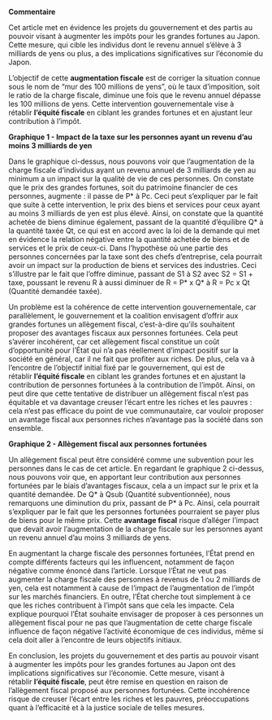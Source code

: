 **Commentaire**

Cet article met en évidence les projets du gouvernement et des partis au pouvoir visant à augmenter les impôts pour les grandes fortunes au Japon. Cette mesure, qui cible les individus dont le revenu annuel s’élève à 3 milliards de yens ou plus, a des implications significatives sur l’économie du Japon.

L’objectif de cette **augmentation fiscale** est de corriger la situation connue sous le nom de “mur des 100 millions de yens”, où le taux d’imposition, soit le ratio de la charge fiscale, diminue une fois que le revenu annuel dépasse les 100 millions de yens. Cette intervention gouvernementale vise à rétablir **l’équité fiscale** en ciblant les grandes fortunes et en ajustant leur contribution à l’impôt.

**Graphique 1 - Impact de la taxe sur les personnes ayant un revenu d’au moins 3 milliards de yen**

Dans le graphique ci-dessus, nous pouvons voir que l’augmentation de la charge fiscale d’individus ayant un revenu annuel de 3 milliards de yen au minimum a un impact sur la qualité de vie de ces personnes. On constate que le prix des grandes fortunes, soit du patrimoine financier de ces personnes, augmente : il passe de P* à Pc. Ceci peut s’expliquer par le fait que suite à cette intervention, le prix des biens et services pour ceux ayant au moins 3 milliards de yen est plus élevé. Ainsi, on constate que la quantité achetée de biens diminue également, passant de la quantité d’équilibre Q* à la quantité taxée Qt, ce qui est en accord avec la loi de la demande qui met en évidence la relation négative entre la quantité achetée de biens et de services et le prix de ceux-ci. Dans l’hypothèse où une partie des personnes concernées par la taxe sont des chefs d’entreprise, cela pourrait avoir un impact sur la production de biens et services des industries. Ceci s’illustre par le fait que l’offre diminue, passant de S1 à S2 avec S2 = S1 + taxe, poussant le revenu R à aussi diminuer de R = P* x Q* à R = Pc x Qt (Quantité demandée taxée).

Un problème est la cohérence de cette intervention gouvernementale, car parallèlement, le gouvernement et la coalition envisagent d’offrir aux grandes fortunes un allègement fiscal, c’est-à-dire qu’ils souhaitent proposer des avantages fiscaux aux personnes fortunées. Cela peut s’avérer incohérent, car cet allègement fiscal constitue un coût d’opportunité pour l’État qui n’a pas réellement d’impact positif sur la société en général, car il ne fait que profiter aux riches. De plus, cela va à l’encontre de l’objectif initial fixé par le gouvernement, qui est de rétablir **l’équité fiscale** en ciblant les grandes fortunes et en ajustant la contribution de personnes fortunées à la contribution de l’impôt. Ainsi, on peut dire que cette tentative de distribuer un allègement fiscal n’est pas équitable et va davantage creuser l’écart entre les riches et les pauvres : cela n’est pas efficace du point de vue communautaire, car vouloir proposer un avantage fiscal aux personnes riches n’avantage pas la société dans son ensemble.

**Graphique 2 - Allègement fiscal aux personnes fortunées**

Un allègement fiscal peut être considéré comme une subvention pour les personnes dans le cas de cet article. En regardant le graphique 2 ci-dessus, nous pouvons voir que, en apportant leur contribution aux personnes fortunées par le biais d’avantages fiscaux, cela a un impact sur le prix et la quantité demandée. De Q* à Qsub (Quantité subventionnée), nous remarquons une diminution du prix, passant de P* à Pc. Ainsi, cela pourrait s’expliquer par le fait que les personnes fortunées pourraient se payer plus de biens pour le même prix. Cette **avantage fiscal** risque d’alléger l’impact que devait avoir l’augmentation de la charge fiscale sur les personnes ayant un revenu annuel d’au moins 3 milliards de yens.

En augmentant la charge fiscale des personnes fortunées, l’État prend en compte différents facteurs qui les influencent, notamment de façon négative comme énoncé dans l’article. Lorsque l’État ne veut pas augmenter la charge fiscale des personnes à revenus de 1 ou 2 milliards de yen, cela est notamment à cause de l’impact de l’augmentation de l’impôt sur les marchés financiers. En outre, l’État cherche tout simplement à ce que les riches contribuent à l’impôt sans que cela les impacte. Cela explique pourquoi l’État souhaite envisager de proposer à ces personnes un allègement fiscal pour ne pas que l’augmentation de cette charge fiscale influence de façon négative l’activité économique de ces individus, même si cela doit aller à l’encontre de leurs objectifs initiaux.

En conclusion, les projets du gouvernement et des partis au pouvoir visant à augmenter les impôts pour les grandes fortunes au Japon ont des implications significatives sur l’économie. Cette mesure, visant à rétablir **l’équité fiscale**, peut être remise en question en raison de l’allègement fiscal proposé aux personnes fortunées. Cette incohérence risque de creuser l’écart entre les riches et les pauvres, préoccupations quant à l’efficacité et à la justice sociale de telles mesures.